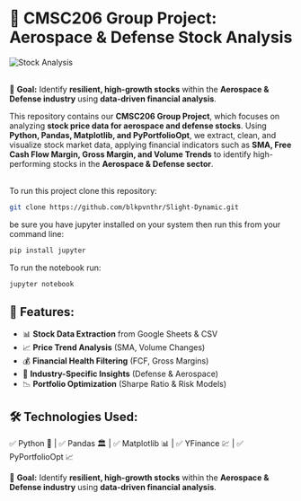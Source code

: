 # 📌 CMSC206 Group Project: Aerospace & Defense Stock Analysis  

![Stock Analysis](image/stock.gif)

<br>🚀 **Goal:** Identify **resilient, high-growth stocks** within the **Aerospace & Defense industry** using **data-driven financial analysis**.

This repository contains our **CMSC206 Group Project**, which focuses on analyzing **stock price data for aerospace and defense stocks**. Using **Python, Pandas, Matplotlib, and PyPortfolioOpt**, we extract, clean, and visualize stock market data, applying financial indicators such as **SMA, Free Cash Flow Margin, Gross Margin, and Volume Trends** to identify high-performing stocks in the **Aerospace & Defense sector**.


<br>To run this project clone this repository:
```bash
git clone https://github.com/blkpvnthr/Slight-Dynamic.git
```
 be sure you have jupyter installed on your system then run this from your command line:</br>
```bash
pip install jupyter
```
To run the notebook run:
```bash
jupyter notebook
```
## 🔹 Features:

- 📊 **Stock Data Extraction** from Google Sheets & CSV  
- 📈 **Price Trend Analysis** (SMA, Volume Changes)  
- 💰 **Financial Health Filtering** (FCF, Gross Margins)  
- 📡 **Industry-Specific Insights** (Defense & Aerospace)  
- 📉 **Portfolio Optimization** (Sharpe Ratio & Risk Models)  

## 🛠 Technologies Used:  
✅ Python 🐍 | ✅ Pandas 🏛 | ✅ Matplotlib 📊 | ✅ YFinance 💹 | ✅ PyPortfolioOpt 📈  

🚀 **Goal:** Identify **resilient, high-growth stocks** within the **Aerospace & Defense industry** using **data-driven financial analysis**.  
